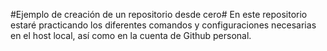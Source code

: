 #Ejemplo de creación de un repositorio desde cero#
En este repositorio estaré practicando los diferentes comandos y configuraciones necesarias 
en el host local, así como en la cuenta de Github personal.